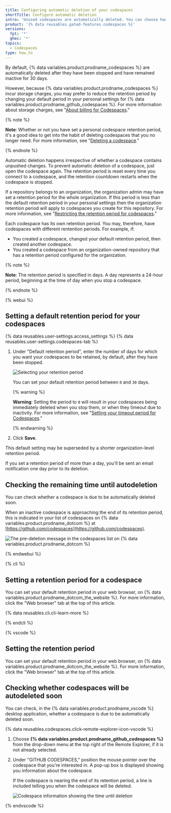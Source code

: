 ```yaml
---
title: Configuring automatic deletion of your codespaces
shortTitle: Configure automatic deletion
intro: 'Unused codespaces are automatically deleted. You can choose how long your stopped codespaces are retained, up to a maximum of 30 days.'
product: '{% data reusables.gated-features.codespaces %}'
versions:
  fpt: '*'
  ghec: '*'
topics:
  - Codespaces
type: how_to
---
```


By default, {% data variables.product.prodname_codespaces %} are automatically deleted after they have been stopped and have remained inactive for 30 days.

However, because {% data variables.product.prodname_codespaces %} incur storage charges, you may prefer to reduce the retention period by changing your default period in your personal settings for {% data variables.product.prodname_github_codespaces %}. For more information about storage charges, see "[About billing for Codespaces](/billing/managing-billing-for-github-codespaces/about-billing-for-codespaces#codespaces-pricing)."

{% note %}

**Note**: Whether or not you have set a personal codespace retention period, it's a good idea to get into the habit of deleting codespaces that you no longer need. For more information, see "[Deleting a codespace](/codespaces/developing-in-codespaces/deleting-a-codespace)."

{% endnote %}

Automatic deletion happens irrespective of whether a codespace contains unpushed changes. To prevent automatic deletion of a codespace, just open the codespace again. The retention period is reset every time you connect to a codespace, and the retention countdown restarts when the codespace is stopped.

If a repository belongs to an organization, the organization admin may have set a retention period for the whole organization. If this period is less than the default retention period in your personal settings then the organization retention period will apply to codespaces you create for this repository. For more information, see "[Restricting the retention period for codespaces](/codespaces/managing-codespaces-for-your-organization/restricting-the-retention-period-for-codespaces)."

Each codespace has its own retention period. You may, therefore, have codespaces with different rentention periods. For example, if:
* You created a codespace, changed your default retention period, then created another codespace.
* You created a codespace from an organization-owned repository that has a retention period configured for the organization.

{% note %}

**Note**: The retention period is specified in days. A day represents a 24-hour period, beginning at the time of day when you stop a codespace.

{% endnote %}

{% webui %}

## Setting a default retention period for your codespaces

{% data reusables.user-settings.access_settings %}
{% data reusables.user-settings.codespaces-tab %}
1. Under "Default retention period", enter the number of days for which you want your codespaces to be retained, by default, after they have been stopped. 

   ![Selecting your retention period](/assets/images/help/codespaces/setting-default-retention.png)

   You can set your default retention period between `0` and `30` days. 

   {% warning %}

   **Warning**: Setting the period to `0` will result in your codespaces being immediately deleted when you stop them, or when they timeout due to inactivity. For more information, see "[Setting your timeout period for Codespaces](/codespaces/customizing-your-codespace/setting-your-timeout-period-for-codespaces)."

   {% endwarning %}
 
1. Click **Save**.

This default setting may be superseded by a shorter organization-level retention period.

If you set a retention period of more than a day, you'll be sent an email notification one day prior to its deletion. 


## Checking the remaining time until autodeletion

You can check whether a codespace is due to be automatically deleted soon. 

When an inactive codespace is approaching the end of its retention period, this is indicated in your list of codespaces on {% data variables.product.prodname_dotcom %} at [https://github.com/codespaces](https://github.com/codespaces).

![The pre-deletion message in the codespaces list on {% data variables.product.prodname_dotcom %}](/assets/images/help/codespaces/retention-deletion-message.png)


{% endwebui %}



{% cli %}

## Setting a retention period for a codespace

You can set your default retention period in your web browser, on {% data variables.product.prodname_dotcom_the_website %}. For more information, click the "Web browser" tab at the top of this article. 

{% data reusables.cli.cli-learn-more %}

{% endcli %}

{% vscode %}

## Setting the retention period

You can set your default retention period in your web browser, on {% data variables.product.prodname_dotcom_the_website %}. For more information, click the "Web browser" tab at the top of this article. 

## Checking whether codespaces will be autodeleted soon

You can check, in the {% data variables.product.prodname_vscode %} desktop application, whether a codespace is due to be automatically deleted soon.

{% data reusables.codespaces.click-remote-explorer-icon-vscode %}
1. Choose **{% data variables.product.prodname_github_codespaces %}** from the drop-down menu at the top right of the Remote Explorer, if it is not already selected.
1. Under "GITHUB CODESPACES," position the mouse pointer over the codespace that you're interested in. A pop-up box is displayed showing you information about the codespace.

   If the codespace is nearing the end of its retention period, a line is included telling you when the codespace will be deleted.

   ![Codespace information showing the time until deletion](/assets/images/help/codespaces/vscode-deleting-in-5-days.png)

{% endvscode %}
